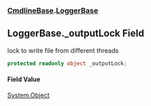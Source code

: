 ### [CmdlineBase](CmdlineBase.md 'CmdlineBase').[LoggerBase](LoggerBase.md 'CmdlineBase.LoggerBase')

## LoggerBase._outputLock Field

lock to write file from different threads

```csharp
protected readonly object _outputLock;
```

#### Field Value
[System.Object](https://docs.microsoft.com/en-us/dotnet/api/System.Object 'System.Object')